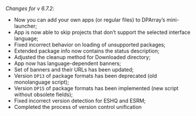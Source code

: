 _Changes for v 6.7.2_:
- Now you can add your own apps (or regular files) to DPArray’s mini-launcher;
- App is now able to skip projects that don’t support the selected interface language;
- Fixed incorrect behavior on loading of unsupported packages;
- Extended package info now contains the status description;
- Adjusted the cleanup method for Downloaded directory;
- App now has language-dependent banners;
- Set of banners and their URLs has been updated;
- Version `DP13` of package formats has been deprecated (old monolanguage script);
- Version `DP15` of package formats has been implemented (new script without obsolete fields);
- Fixed incorrect version detection for ESHQ and ESRM;
- Completed the process of version control unification
